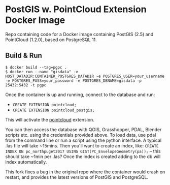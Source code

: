 # PostGIS w. PointCloud Extension Docker Image

Repo containing code for a Docker image containing PostGIS (2.5) and PointCloud (1.2.0), based on PostgreSQL 11.

## Build & Run

`$ docker build --tag=pgpc .`  
`$ docker run --name "gisdata" -v HOST_DATADIR:CONTAINER_POSTGRES_DATADIR -e POSTGRES_USER=your_username -e POSTGRES_PASS=your_password -e POSTGRES_DBNAME=gisdata -p 25432:5432 -t pgpc`

Once the container is up and running, connect to the database and run:

   - `CREATE EXTENSION pointcloud;`
   - `CREATE EXTENSION pointcloud_postgis;`

This will activate the [pointcloud](https://github.com/pgpointcloud/pointcloud) extension.

You can then access the database with QGIS, Grasshopper, PDAL, Blender scripts etc. using the credentials provided above. To load data, use pdal from the command line or run a script using the python interface. A typical .las file will take ~15mins. Then you'll want to create an index, like: `CREATE INDEX ON pc_northpuget2017 USING GIST(PC_EnvelopeGeometry(pa));` – this should take ~1min per .las? Once the index is created adding to the db will index automatically.

This fork fixes a bug in the original repo where the container would crash on restart, and provides the latest versions of PostGIS and PostgreSQL.
